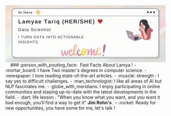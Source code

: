  <img align="right" alt="GIF" src="https://github.com/TARIQ-Lamyae/TARIQ-Lamyae/blob/main/HELLO.gif?raw=true" />  
 &nbsp;&nbsp;&nbsp;
### :person_with_pouting_face: &nbsp;Fast Facts About Lamya !
- :mortar_board: I have Two master's degrees in computer science.
- :newspaper: I love reading state-of-the-art articles.
- :muscle: strength : I say yes to difficult challenges.
- :man_technologist: I like all areas of AI but NLP fascinates me.
- :globe_with_meridians: I enjoy participating in online communities and staying up-to-date with the latest developments in the field.
- :dart: life lesson : "When you know what you want, and you want it bad enough, you'll find a way to get it" <strong>Jim Rohn's </strong>.
- :rocket: Ready for new opportunities, you have some for me, let's talk !
